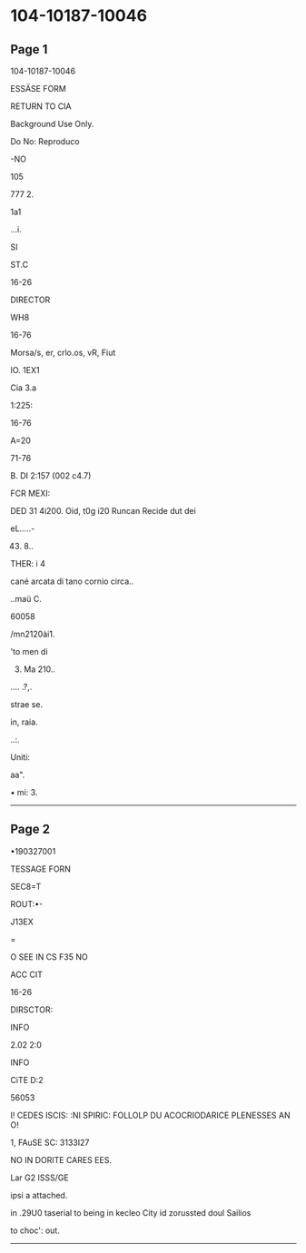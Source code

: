 # 104-10187-10046

## Page 1

104-10187-10046

ESSÄSE FORM

RETURN TO CIA

Background Use Only.

Do No: Reproduco

-NO

105

777 2.

1a1

...i.

SI

ST.C

16-26

DIRECTOR

WH8

16-76

Morsa/s, er, crlo.os, vR, Fiut

IO. 1EX1

Cia 3.a

1:225:

16-76

A=20

71-76

B. DI 2:157 (002 c4.7)

FCR MEXI:

DED 31 4i200. Oid, t0g i20 Runcan Recide dut dei

eL.....-

43. 8..

THER: i 4

cané arcata di tano cornio circa..

..maü C.

60058

/mn2120ài1.

'to men di

3. Ma 210..

.... .?,.

strae se.

in, raia.

..:.

Uniti:

aa".

• mi: 3.

---

## Page 2

•190327001

TESSAGE FORN

SEC8=T

ROUT:•-

J13EX

=

O SEE IN CS F35 NO

ACC CIT

16-26

DIRSCTOR:

INFO

2.02 2:0

INFO

CiTE D:2

56053

I! CEDES ISCIS: :NI SPIRIC: FOLLOLP DU ACOCRIODARICE PLENESSES AN O!

1, FAuSE SC: 3133I27

NO IN DORITE CARES EES.

Lar G2 ISSS/GE

ipsi a attached.

in .29U0 taserial to being in kecleo City id zorussted doul Sailios

to choc': out.

---

